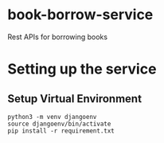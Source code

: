 # book-borrow-service
Rest APIs for borrowing books

# Setting up the service
## Setup Virtual Environment

```shell
python3 -m venv djangoenv 
source djangoenv/bin/activate
pip install -r requirement.txt
```